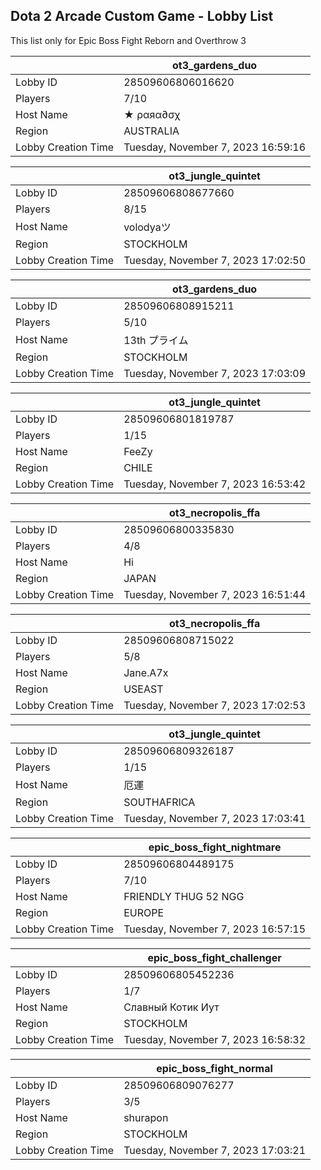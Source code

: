 ## Dota 2 Arcade Custom Game - Lobby List

This list only for Epic Boss Fight Reborn and Overthrow 3

|  | ot3_gardens_duo |
| ------ | ------ |
| Lobby ID | 28509606806016620 |
| Players | 7/10 |
| Host Name | ★ ραяα∂σχ |
| Region | AUSTRALIA |
| Lobby Creation Time | Tuesday, November 7, 2023 16:59:16 |


|  | ot3_jungle_quintet |
| ------ | ------ |
| Lobby ID | 28509606808677660 |
| Players | 8/15 |
| Host Name | volodyaツ |
| Region | STOCKHOLM |
| Lobby Creation Time | Tuesday, November 7, 2023 17:02:50 |


|  | ot3_gardens_duo |
| ------ | ------ |
| Lobby ID | 28509606808915211 |
| Players | 5/10 |
| Host Name | 13th プライム |
| Region | STOCKHOLM |
| Lobby Creation Time | Tuesday, November 7, 2023 17:03:09 |


|  | ot3_jungle_quintet |
| ------ | ------ |
| Lobby ID | 28509606801819787 |
| Players | 1/15 |
| Host Name | FeeZy |
| Region | CHILE |
| Lobby Creation Time | Tuesday, November 7, 2023 16:53:42 |


|  | ot3_necropolis_ffa |
| ------ | ------ |
| Lobby ID | 28509606800335830 |
| Players | 4/8 |
| Host Name | Hi |
| Region | JAPAN |
| Lobby Creation Time | Tuesday, November 7, 2023 16:51:44 |


|  | ot3_necropolis_ffa |
| ------ | ------ |
| Lobby ID | 28509606808715022 |
| Players | 5/8 |
| Host Name | Jane.A7x |
| Region | USEAST |
| Lobby Creation Time | Tuesday, November 7, 2023 17:02:53 |


|  | ot3_jungle_quintet |
| ------ | ------ |
| Lobby ID | 28509606809326187 |
| Players | 1/15 |
| Host Name | 厄運 |
| Region | SOUTHAFRICA |
| Lobby Creation Time | Tuesday, November 7, 2023 17:03:41 |


|  | epic_boss_fight_nightmare |
| ------ | ------ |
| Lobby ID | 28509606804489175 |
| Players | 7/10 |
| Host Name | FRIENDLY THUG 52 NGG |
| Region | EUROPE |
| Lobby Creation Time | Tuesday, November 7, 2023 16:57:15 |


|  | epic_boss_fight_challenger |
| ------ | ------ |
| Lobby ID | 28509606805452236 |
| Players | 1/7 |
| Host Name | Славный Котик Иут |
| Region | STOCKHOLM |
| Lobby Creation Time | Tuesday, November 7, 2023 16:58:32 |


|  | epic_boss_fight_normal |
| ------ | ------ |
| Lobby ID | 28509606809076277 |
| Players | 3/5 |
| Host Name | shurapon |
| Region | STOCKHOLM |
| Lobby Creation Time | Tuesday, November 7, 2023 17:03:21 |


